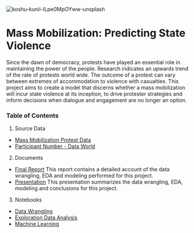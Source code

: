 ![koshu-kunii-ILpe0MpOYww-unsplash](https://user-images.githubusercontent.com/50152992/119611149-ec8d0480-bdbf-11eb-9db9-7b8e776fcb9d.jpg)


# Mass Mobilization: Predicting State Violence

Since the dawn of democracy, protests have played an essential role in maintaining the power of the people. Research indicates  an upwards trend  of the rate of protests world wide. The outcome of a protest can vary between extremes of accommodation to violence with casualties. 
This project aims to create a model that discerns whether a mass mobilization will incur state violence at its inception, to drive protester strategies and inform decisions when dialogue and engagement are no longer an option.
### Table of Contents

1. Source Data
  * [Mass Mobilization Protest Data](https://github.com/montealj/mass-mobilization/tree/main/raw_data) 
  * [Participant Number - Data World](https://data.world/montealj/mass-mobilization-participant-data)
2. Documents
  * [Final Report](https://github.com/montealj/mass-mobilization/blob/main/Mass_Mobilization_Report.pdf)
  This report contains a detailed account of the data wrangling, EDA and modeling performed for this project.
  * [Presentation](https://github.com/montealj/mass-mobilization/blob/main/Mass_Mobilization_Project_Presentation.pdf)
  This presentation summarizes the data wrangling, EDA, modeling and conclusions for this project. 
3. Notebooks
  * [Data Wrangling](https://github.com/montealj/mass-mobilization/blob/main/notebooks/mm_data_wrangling.ipynb)
  * [Exploration Data Analysis](https://github.com/montealj/mass-mobilization/blob/main/notebooks/mm_eda.ipynb)
  * [Machine Learning](https://github.com/montealj/mass-mobilization/blob/main/notebooks/mm_modeling.ipynb)
